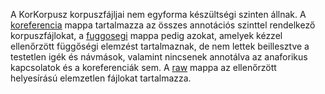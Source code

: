 A KorKorpusz korpuszfájljai nem egyforma készültségi szinten állnak. A [koreferencia](koreferencia) mappa tartalmazza az összes annotációs szinttel rendelkező korpuszfájlokat, a [fuggosegi](fuggosegi) mappa pedig azokat, amelyek kézzel ellenőrzött függőségi elemzést tartalmaznak, de nem lettek beillesztve a testetlen igék és návmások, valamint nincsenek annotálva az anaforikus kapcsolatok és a koreferenciák sem. A [raw](raw) mappa az ellenőrzött helyesírású elemzetlen fájlokat tartalmazza.
